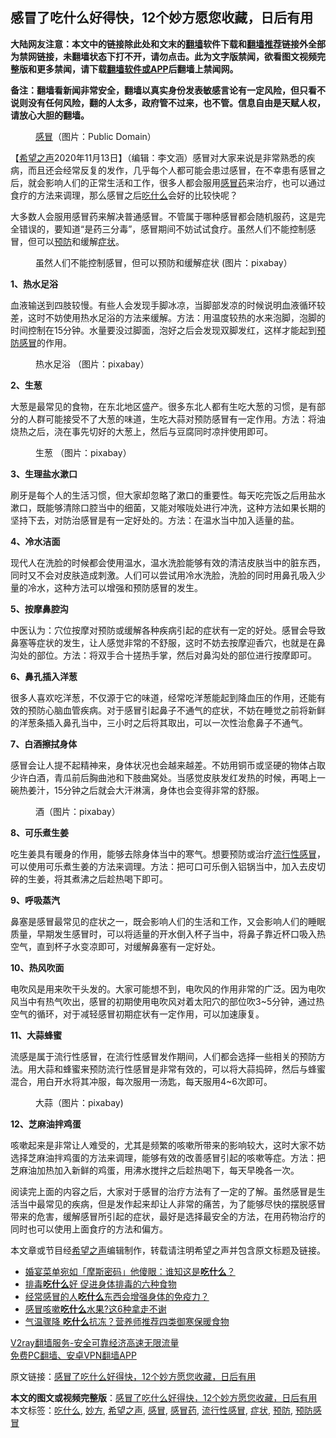  <h2>感冒了吃什么好得快，12个妙方愿您收藏，日后有用</h2> <p class="notice"><b>大陆网友注意：本文中的链接除此处和文末的<a href="https://github.com/bannedbook/fanqiang" >翻墙</a>软件下载和<a href="https://github.com/killgcd/justmysocks/blob/master/README.md">翻墙推荐</a>链接外全部为禁网链接，未翻墙状态下打不开，请勿点击。此为文字版禁闻，欲看图文视频完整版和更多禁闻，请下载<a href="https://github.com/bannedbook/fanqiang">翻墙软件或APP</a>后翻墙上禁闻网。</p><p>备注：翻墙看新闻非常安全，翻墙以真实身份发表敏感言论有一定风险，但只看不说则没有任何风险，翻的人太多，政府管不过来，也不管。信息自由是天赋人权，请放心大胆的翻墙。</b></p>  <div class="entry"> <figure><figcaption><a href="https://www.bannedbook.org/bnews/tag/%E6%84%9F%E5%86%92/" class="st_tag internal_tag" rel="tag" title="标签 感冒 下的日志">感冒</a>（图片：Public Domain）</figcaption></figure> <p>【<span class='wp_keywordlink_affiliate'><a href="https://www.soundofhope.org" title="希望之声" target="_blank">希望之声</a></span>2020年11月13日】（编辑：李文涵）感冒对大家来说是非常熟悉的疾病，而且还会经常反复的发作，几乎每个人都可能会患过感冒，在不幸患有感冒之后，就会影响人们的正常生活和工作，很多人都会服用<a href="https://www.bannedbook.org/bnews/tag/%E6%84%9F%E5%86%92%E8%8D%AF/" class="st_tag internal_tag" rel="tag" title="标签 感冒药 下的日志">感冒药</a>来治疗，也可以通过食疗的方法来调理，那么感冒之后<a href="https://www.bannedbook.org/bnews/tag/%E5%90%83%E4%BB%80%E4%B9%88/" class="st_tag internal_tag" rel="tag" title="标签 吃什么 下的日志">吃什么</a>会好的比较快呢？</p> <p>大多数人会服用感冒药来解决普通感冒。不管属于哪种感冒都会随机服药，这是完全错误的，要知道“是药三分毒”，感冒期间不妨试试食疗。虽然人们不能控制感冒，但可以<a href="https://www.bannedbook.org/bnews/tag/%E9%A2%84%E9%98%B2/" class="st_tag internal_tag" rel="tag" title="标签 预防 下的日志">预防</a>和缓解<a href="https://www.bannedbook.org/bnews/tag/%E7%97%87%E7%8A%B6/" class="st_tag internal_tag" rel="tag" title="标签 症状 下的日志">症状</a>。</p> <figure><figcaption>虽然人们不能控制感冒，但可以预防和缓解症状  (图片：pixabay）</figcaption></figure> <p><strong>1、热水足浴</strong></p> <p>血液输送到四肢较慢。有些人会发现手脚冰凉，当脚部发凉的时候说明血液循环较差，这时不妨使用热水足浴的方法来缓解。方法：用温度较热的水来泡脚，泡脚的时间控制在15分钟。水量要没过脚面，泡好之后会发现双脚发红，这样才能起到<a href="https://www.bannedbook.org/bnews/tag/%E9%A2%84%E9%98%B2%E6%84%9F%E5%86%92/" class="st_tag internal_tag" rel="tag" title="标签 预防感冒 下的日志">预防感冒</a>的作用。</p> <figure><figcaption>热水足浴 （图片：pixabay）</figcaption></figure> <p><strong>2、生葱</strong></p> <p>大葱是最常见的食物，在东北地区盛产。很多东北人都有生吃大葱的习惯，是有部分的人群可能接受不了大葱的味道，生吃大蒜对预防感冒有一定作用。方法：将油烧热之后，浇在事先切好的大葱上，然后与豆腐同时凉拌使用即可。</p> <figure><figcaption>生葱 （图片：pixabay）</figcaption></figure> <p><strong>3、生理盐水漱口</strong></p>  <p>刷牙是每个人的生活习惯，但大家却忽略了漱口的重要性。每天吃完饭之后用盐水漱口，既能够清除口腔当中的细菌，又能对喉咙处进行冲洗，这种方法如果长期的坚持下去，对防治感冒是有一定好处的。方法：在温水当中加入适量的盐。</p> <p><strong>4、冷水洁面</strong></p> <p>现代人在洗脸的时候都会使用温水，温水洗脸能够有效的清洁皮肤当中的脏东西，同时又不会对皮肤造成刺激。人们可以尝试用冷水洗脸，洗脸的同时用鼻孔吸入少量的冷水，这种方法可以增强和预防感冒的发生。</p> <p><strong>5、按摩鼻腔沟</strong></p> <p>中医认为：穴位按摩对预防或缓解各种疾病引起的症状有一定的好处。感冒会导致鼻塞等症状的发生，让人感觉非常的不舒服，这时不妨去按摩迎香穴，也就是在鼻沟处的部位。方法：将双手合十搓热手掌，然后对鼻沟处的部位进行按摩即可。</p> <p><strong>6、鼻孔插入洋葱</strong></p> <p>很多人喜欢吃洋葱，不仅源于它的味道，经常吃洋葱能起到降血压的作用，还能有效的预防心脑血管疾病。对于感冒引起鼻子不通气的症状，不妨在睡觉之前将新鲜的洋葱条插入鼻孔当中，三小时之后将其取出，可以一次性治愈鼻子不通气。</p>  <p><strong>7、白酒擦拭身体</strong></p> <p>感冒会让人提不起精神来，身体状况也会越来越差。不妨用铜币或坚硬的物体占取少许白酒，青瓜前后胸曲池和下肢曲窝处。当感觉皮肤发红发热的时候，再喝上一碗热姜汁，15分钟之后就会大汗淋漓，身体也会变得非常的舒服。</p> <figure><figcaption>酒（图片：pixabay）</figcaption></figure> <p><strong>8、可乐煮生姜</strong></p> <p>吃生姜具有暖身的作用，能够去除身体当中的寒气。想要预防或治疗<a href="https://www.bannedbook.org/bnews/tag/%E6%B5%81%E8%A1%8C%E6%80%A7%E6%84%9F%E5%86%92/" class="st_tag internal_tag" rel="tag" title="标签 流行性感冒 下的日志">流行性感冒</a>，可以使用可乐煮生姜的方法来调理。方法：把可口可乐倒入铝锅当中，加入去皮切碎的生姜，将其煮沸之后趁热喝下即可。</p> <p><strong>9、呼吸蒸汽</strong></p> <p>鼻塞是感冒最常见的症状之一，既会影响人们的生活和工作，又会影响人们的睡眠质量，早期发生感冒时，可以将适量的开水倒入杯子当中，将鼻子靠近杯口吸入热空气，直到杯子水变凉即可，对缓解鼻塞有一定好处。</p> <p><strong>10、热风吹面</strong></p>  <p>电吹风是用来吹干头发的。大家可能想不到，电吹风的作用非常的广泛。因为电吹风当中有热气吹出，感冒的初期使用电吹风对着太阳穴的部位吹3~5分钟，通过热空气的循环，对于减轻感冒初期症状有一定作用，可以加速康复。</p> <p><strong>11、大蒜蜂蜜</strong></p> <p>流感是属于流行性感冒，在流行性感冒发作期间，人们都会选择一些相关的预防方法。用大蒜和蜂蜜来预防流行性感冒是非常有效的，可以将大蒜捣碎，然后与蜂蜜混合，用白开水将其冲服，每次服用一汤匙，每天服用4~6次即可。</p> <figure><figcaption>大蒜（图片：pixabay)</figcaption></figure> <p><strong>12、芝麻油拌鸡蛋</strong></p> <p>咳嗽起来是非常让人难受的，尤其是频繁的咳嗽所带来的影响较大，这时大家不妨选择芝麻油拌鸡蛋的方法来调理，能够有效的改善感冒引起的咳嗽等症。方法：把芝麻油加热加入新鲜的鸡蛋，用沸水搅拌之后趁热喝下，每天早晚各一次。</p> <p>阅读完上面的内容之后，大家对于感冒的治疗方法有了一定的了解。虽然感冒是生活当中最常见的疾病，但是发作起来却让人非常的痛苦，为了能够尽快的摆脱感冒带来的危害，缓解感冒所引起的症状，最好是选择最安全的方法，在用药物治疗的同时也可以使用上面食疗的方法和偏方。</p> <p>本文章或节目经<a href="https://www.bannedbook.org/bnews/tag/%e5%b8%8c%e6%9c%9b%e4%b9%8b%e5%a3%b0/" class="st_tag internal_tag" rel="tag" title="标签 希望之声 下的日志">希望之声</a>编辑制作，转载请注明希望之声并包含原文标题及链接。</p>  <ul class='op-related-articles' title='相关阅读'> <li><a href='https://www.bannedbook.org/bnews/funmedia/20201110/1428744.html' target='_blank'>婚宴菜单宛如「摩斯密码」他傻眼：谁知这是<b>吃什么</b>？</a></li> <li><a href='https://www.bannedbook.org/bnews/health/20201029/1422152.html' target='_blank'>排毒<b>吃什么</b>好 促进身体排毒的六种食物</a></li> <li><a href='https://www.bannedbook.org/bnews/health/20201027/1420788.html' target='_blank'>经常感冒的人<b>吃什么</b>东西会增强身体的免疫力？</a></li> <li><a href='https://www.bannedbook.org/bnews/health/20201021/1417715.html' target='_blank'>感冒咳嗽<b>吃什么</b>水果?这6种拿走不谢</a></li> <li><a href='https://www.bannedbook.org/bnews/health/20201019/1416311.html' target='_blank'>气温骤降 <b>吃什么</b>抗冻？营养师推荐四类御寒保暖食物</a></li> </ul> <p class="texttj"> <a href="https://www.bannedbook.org/forum23/topic22702.html" target="_blank">V2ray翻墙服务-安全可靠经济高速无限流量</a><br/> <a href="https://github.com/bannedbook/fanqiang/wiki/%E7%A6%81%E9%97%BB%E7%BD%91%E5%AE%89%E5%8D%93%E7%BF%BB%E5%A2%99%E6%96%B0%E9%97%BBAPP" target="_blank">免费PC翻墙、安卓VPN翻墙APP</a></p><p>原文链接：<a class="src_link"  href="https://www.soundofhope.org/post/388885" target="_blank">感冒了吃什么好得快，12个妙方愿您收藏，日后有用</a></p><a name='sharetosocial'></a>       <div><b>本文的图文或视频完整版</b>：<a href='https://www.bannedbook.org/bnews/comments/20201114/1430953.html'>感冒了吃什么好得快，12个妙方愿您收藏，日后有用</a></div>  </div><!--END ENTRY--> <div class="postfooter"> <div>本文标签：<a href="https://www.bannedbook.org/bnews/tag/%E5%90%83%E4%BB%80%E4%B9%88/" rel="tag">吃什么</a>, <a href="https://www.bannedbook.org/bnews/tag/%E5%A6%99%E6%96%B9/" rel="tag">妙方</a>, <a href="https://www.bannedbook.org/bnews/tag/%e5%b8%8c%e6%9c%9b%e4%b9%8b%e5%a3%b0/" rel="tag">希望之声</a>, <a href="https://www.bannedbook.org/bnews/tag/%E6%84%9F%E5%86%92/" rel="tag">感冒</a>, <a href="https://www.bannedbook.org/bnews/tag/%E6%84%9F%E5%86%92%E8%8D%AF/" rel="tag">感冒药</a>, <a href="https://www.bannedbook.org/bnews/tag/%E6%B5%81%E8%A1%8C%E6%80%A7%E6%84%9F%E5%86%92/" rel="tag">流行性感冒</a>, <a href="https://www.bannedbook.org/bnews/tag/%E7%97%87%E7%8A%B6/" rel="tag">症状</a>, <a href="https://www.bannedbook.org/bnews/tag/%E9%A2%84%E9%98%B2/" rel="tag">预防</a>, <a href="https://www.bannedbook.org/bnews/tag/%E9%A2%84%E9%98%B2%E6%84%9F%E5%86%92/" rel="tag">预防感冒</a></div>  </div><!--END POSTFOOTER--> 
